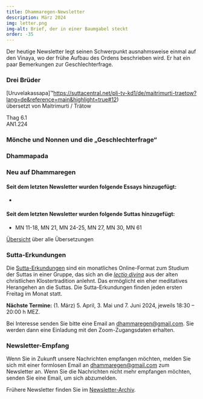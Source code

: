```yaml
---
title: Dhammaregen-Newsletter
description: März 2024
img: letter.png
img-alt: Brief, der in einer Baumgabel steckt
order: -35
---
```


Der heutige Newsletter legt seinen Schwerpunkt ausnahmsweise einmal auf den Vinaya, wo der frühe Aufbau des Ordens beschrieben wird. Er hat ein paar Bemerkungen zur Geschlechterfrage.

### Drei Brüder

[Uruvelakassapa]™https://suttacentral.net/pli-tv-kd1/de/maitrimurti-traetow?lang=de&reference=main&highlight=true#12)  
übersetzt von Maitrimurti / Trätow

Thag 6.1  
AN1.224  


### Mönche und Nonnen und die „Geschlechterfrage“


### Dhammapada

### Neu auf Dhammaregen

#### Seit dem letzten Newsletter wurden folgende Essays hinzugefügt:

- 

#### Seit dem letzten Newsletter wurden folgende Suttas hinzugefügt:

- MN 11-18, MN 21, MN 24-25, MN 27, MN 30, MN 61

[Übersicht](#/wiki/uebersetzung/uebersicht) über alle Übersetzungen

### Sutta-Erkundungen 

Die [Sutta-Erkundungen](#/wiki/erkundung) sind ein monatliches Online-Format zum Studium der Suttas in einer Gruppe, das sich an die [*lectio divina*](https://de.wikipedia.org/wiki/Lectio_divina) aus der alten christlichen Klostertradition anlehnt. Das ermöglicht ein eher meditatives Herangehen an die Suttas. Die Sutta-Erkundungen finden jeden ersten Freitag im Monat statt. 

**Nächste Termine:** (1. März) 5. April, 3. Mai und 7. Juni 2024, jeweils 18:30 – 20:00 h MEZ.

Bei Interesse senden Sie bitte eine Email an [dhammaregen@gmail.com](mailto:dhammaregen@gmail.com). Sie werden dann eine Einladung mit den Zoom-Zugangsdaten erhalten.

### Newsletter-Empfang

Wenn Sie in Zukunft unsere Nachrichten empfangen möchten, melden Sie sich mit einer formlosen Email an [dhammaregen@gmail.com](mailto:dhammaregen@gmail.com) zum Newsletter an. Wenn Sie die Nachrichten nicht mehr empfangen möchten, senden Sie eine Email, um sich abzumelden. 

Frühere Newsletter finden Sie im [Newsletter-Archiv](#/wiki/news/inhalt).

